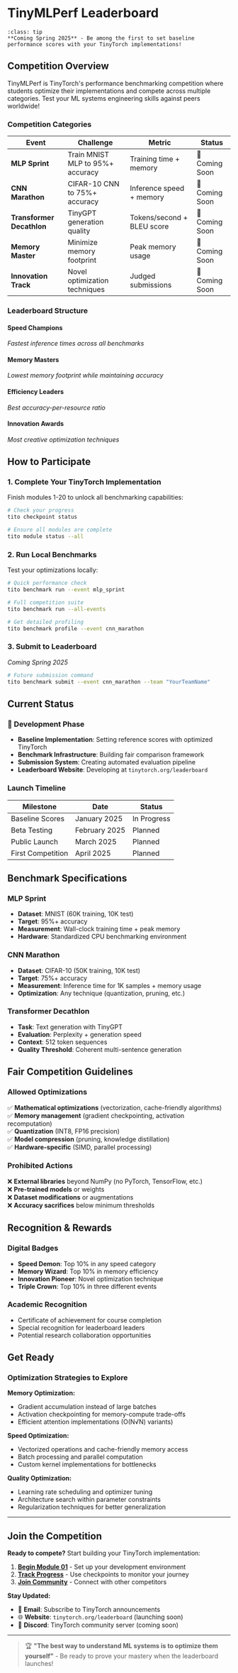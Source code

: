 # TinyMLPerf Leaderboard

```{admonition} TinyMLPerf Competition
:class: tip
**Coming Spring 2025** - Be among the first to set baseline performance scores with your TinyTorch implementations!
```

## Competition Overview

TinyMLPerf is TinyTorch's performance benchmarking competition where students optimize their implementations and compete across multiple categories. Test your ML systems engineering skills against peers worldwide!

### Competition Categories

| Event | Challenge | Metric | Status |
|-------|-----------|--------|--------|
| **MLP Sprint** | Train MNIST MLP to 95%+ accuracy | Training time + memory | 🚧 Coming Soon |
| **CNN Marathon** | CIFAR-10 CNN to 75%+ accuracy | Inference speed + memory | 🚧 Coming Soon |
| **Transformer Decathlon** | TinyGPT generation quality | Tokens/second + BLEU score | 🚧 Coming Soon |
| **Memory Master** | Minimize memory footprint | Peak memory usage | 🚧 Coming Soon |
| **Innovation Track** | Novel optimization techniques | Judged submissions | 🚧 Coming Soon |

### Leaderboard Structure

#### Speed Champions
*Fastest inference times across all benchmarks*

#### Memory Masters  
*Lowest memory footprint while maintaining accuracy*

#### Efficiency Leaders
*Best accuracy-per-resource ratio*

#### Innovation Awards
*Most creative optimization techniques*

## How to Participate

### 1. Complete Your TinyTorch Implementation
Finish modules 1-20 to unlock all benchmarking capabilities:

```bash
# Check your progress
tito checkpoint status

# Ensure all modules are complete
tito module status --all
```

### 2. Run Local Benchmarks
Test your optimizations locally:

```bash
# Quick performance check
tito benchmark run --event mlp_sprint

# Full competition suite
tito benchmark run --all-events

# Get detailed profiling
tito benchmark profile --event cnn_marathon
```

### 3. Submit to Leaderboard
*Coming Spring 2025*

```bash
# Future submission command
tito benchmark submit --event cnn_marathon --team "YourTeamName"
```

## Current Status

### 🚧 Development Phase

- **Baseline Implementation**: Setting reference scores with optimized TinyTorch
- **Benchmark Infrastructure**: Building fair comparison framework  
- **Submission System**: Creating automated evaluation pipeline
- **Leaderboard Website**: Developing at `tinytorch.org/leaderboard`

### Launch Timeline

| Milestone | Date | Status |
|-----------|------|--------|
| Baseline Scores | January 2025 | In Progress |
| Beta Testing | February 2025 | Planned |
| Public Launch | March 2025 | Planned |
| First Competition | April 2025 | Planned |

## Benchmark Specifications

### MLP Sprint
- **Dataset**: MNIST (60K training, 10K test)
- **Target**: 95%+ accuracy
- **Measurement**: Wall-clock training time + peak memory
- **Hardware**: Standardized CPU benchmarking environment

### CNN Marathon  
- **Dataset**: CIFAR-10 (50K training, 10K test)
- **Target**: 75%+ accuracy  
- **Measurement**: Inference time for 1K samples + memory usage
- **Optimization**: Any technique (quantization, pruning, etc.)

### Transformer Decathlon
- **Task**: Text generation with TinyGPT
- **Evaluation**: Perplexity + generation speed
- **Context**: 512 token sequences
- **Quality Threshold**: Coherent multi-sentence generation

## Fair Competition Guidelines

### Allowed Optimizations
✅ **Mathematical optimizations** (vectorization, cache-friendly algorithms)  
✅ **Memory management** (gradient checkpointing, activation recomputation)  
✅ **Quantization** (INT8, FP16 precision)  
✅ **Model compression** (pruning, knowledge distillation)  
✅ **Hardware-specific** (SIMD, parallel processing)  

### Prohibited Actions
❌ **External libraries** beyond NumPy (no PyTorch, TensorFlow, etc.)  
❌ **Pre-trained models** or weights  
❌ **Dataset modifications** or augmentations  
❌ **Accuracy sacrifices** below minimum thresholds  

## Recognition & Rewards

### Digital Badges
- **Speed Demon**: Top 10% in any speed category
- **Memory Wizard**: Top 10% in memory efficiency  
- **Innovation Pioneer**: Novel optimization technique
- **Triple Crown**: Top 10% in three different events

### Academic Recognition
- Certificate of achievement for course completion
- Special recognition for leaderboard leaders
- Potential research collaboration opportunities

## Get Ready

### Optimization Strategies to Explore

**Memory Optimization:**
- Gradient accumulation instead of large batches
- Activation checkpointing for memory-compute trade-offs
- Efficient attention implementations (O(N√N) variants)

**Speed Optimization:**
- Vectorized operations and cache-friendly memory access
- Batch processing and parallel computation
- Custom kernel implementations for bottlenecks

**Quality Optimization:**
- Learning rate scheduling and optimizer tuning
- Architecture search within parameter constraints
- Regularization techniques for better generalization

---

## Join the Competition

**Ready to compete?** Start building your TinyTorch implementation:

1. **[Begin Module 01](chapters/01-setup.md)** - Set up your development environment
2. **[Track Progress](checkpoint-system.md)** - Use checkpoints to monitor your journey
3. **[Join Community](https://github.com/mlsysbook/TinyTorch/discussions)** - Connect with other competitors

**Stay Updated:**
- 📧 **Email**: Subscribe to TinyTorch announcements
- 🌐 **Website**: `tinytorch.org/leaderboard` (launching soon)
- 💬 **Discord**: TinyTorch community server (coming soon)

---

> 🏆 **"The best way to understand ML systems is to optimize them yourself"** - Be ready to prove your mastery when the leaderboard launches!